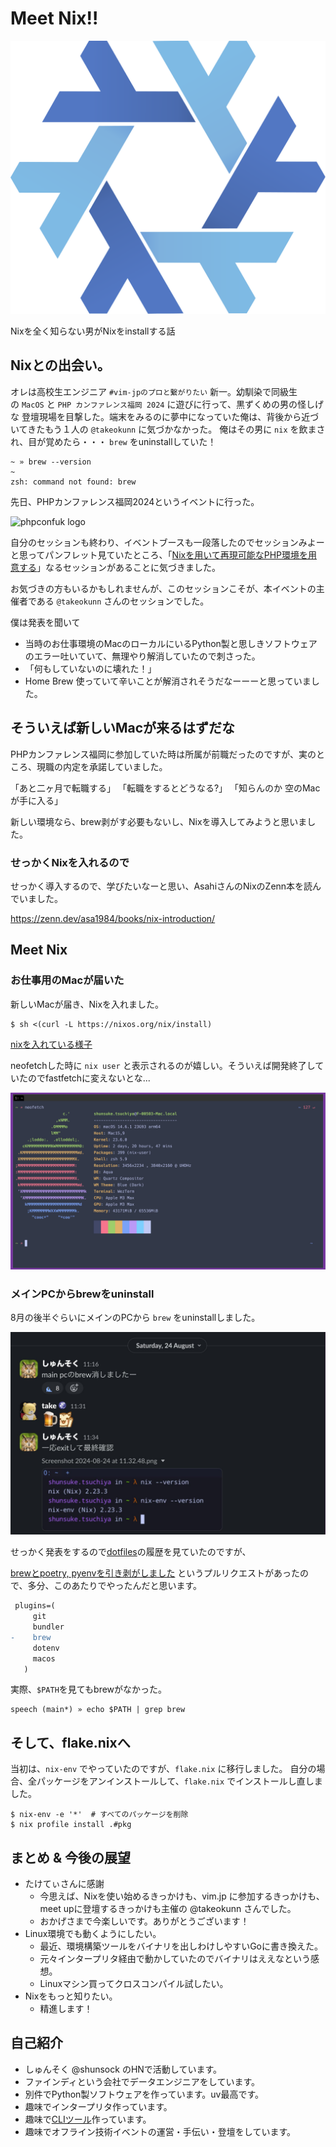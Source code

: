# Meet Nix!!

![nix logo](./images/nix_logo.svg)

Nixを全く知らない男がNixをinstallする話

## Nixとの出会い。

オレは高校生エンジニア `#vim-jpのプロと繋がりたい` 新一。幼馴染で同級生の `MacOS` と `PHP カンファレンス福岡 2024` に遊びに行って、黒ずくめの男の怪しげな 登壇現場を目撃した。端末をみるのに夢中になっていた俺は、背後から近づいてきたもう１人の `@takeokunn` に気づかなかった。 俺はその男に `nix` を飲まされ、目が覚めたら・・・ `brew` をuninstallしていた！

```shell
~ » brew --version                                                                                                          ~
zsh: command not found: brew
```

先日、PHPカンファレンス福岡2024というイベントに行った。

![phpconfuk logo](./images/phpconfuk.png)

自分のセッションも終わり、イベントブースも一段落したのでセッションみよーと思ってパンフレット見ていたところ、「[Nixを用いて再現可能なPHP環境を用意する](https://fortee.jp/phpcon-fukuoka-2024/proposal/fde5c43f-885e-455b-9b4f-6fdb4c697a19)」なるセッションがあることに気づきました。

お気づきの方もいるかもしれませんが、このセッションこそが、本イベントの主催者である `@takeokunn` さんのセッションでした。

僕は発表を聞いて

- 当時のお仕事環境のMacのローカルにいるPython製と思しきソフトウェアのエラー吐いていて、無理やり解消していたので刺さった。
- 「何もしていないのに壊れた！」
- Home Brew 使っていて辛いことが解消されそうだなーーーと思っていました。

## そういえば新しいMacが来るはずだな

PHPカンファレンス福岡に参加していた時は所属が前職だったのですが、実のところ、現職の内定を承諾していました。

「あと二ヶ月で転職する」
「転職をするとどうなる?」
「知らんのか 空のMacが手に入る」

新しい環境なら、brew剥がす必要もないし、Nixを導入してみようと思いました。

### せっかくNixを入れるので

せっかく導入するので、学びたいなーと思い、AsahiさんのNixのZenn本を読んでいました。

https://zenn.dev/asa1984/books/nix-introduction/

## Meet Nix

### お仕事用のMacが届いた

新しいMacが届き、Nixを入れました。

```shell
$ sh <(curl -L https://nixos.org/nix/install)
```

[nixを入れている様子](https://x.com/shunsock/status/1823901867786822027)

neofetchした時に `nix user` と表示されるのが嬉しい。そういえば開発終了していたのでfastfetchに変えないとな...

![mac for work](./images/work.jpg)

### メインPCからbrewをuninstall

8月の後半ぐらいにメインのPCから `brew` をuninstallしました。

![meet nix](./images/meet_nix.jpg)

せっかく発表をするので[dotfiles](https://github.com/shunsock/dotfiles)の履歴を見ていたのですが、

[brewとpoetry, pyenvを引き剥がしました](https://github.com/shunsock/dotfiles/pull/10/files) というプルリクエストがあったので、多分、このあたりでやったんだと思います。

```diff
 plugins=(
     git
     bundler
-    brew
     dotenv
     macos
   )
```

実際、`$PATH`を見てもbrewがなかった。

```shell
speech (main*) » echo $PATH | grep brew
```

## そして、flake.nixへ

当初は、`nix-env` でやっていたのですが、`flake.nix` に移行しました。
自分の場合、全パッケージをアンインストールして、`flake.nix` でインストールし直しました。

```shell
$ nix-env -e '*'  # すべてのパッケージを削除
$ nix profile install .#pkg
```

## まとめ & 今後の展望

- たけてぃさんに感謝
    - 今思えば、Nixを使い始めるきっかけも、vim.jp に参加するきっかけも、meet upに登壇するきっかけも主催の @takeokunn さんでした。
    - おかげさまで今楽しいです。ありがとうございます！
- Linux環境でも動くようにしたい。
    - 最近、環境構築ツールをバイナリを出しわけしやすいGoに書き換えた。
    - 元々インタープリタ経由で動かしていたのでバイナリはええなという感想。
    - Linuxマシン買ってクロスコンパイル試したい。
- Nixをもっと知りたい。
    - 精進します！

## 自己紹介

- しゅんそく @shunsock のHNで活動しています。
- ファインディという会社でデータエンジニアをしています。
- 別件でPython製ソフトウェアを作っています。uv最高です。
- 趣味でインタープリタ作っています。
- 趣味で[CLIツール](https://github.com/shunsock/timezone_translator)作っています。
- 趣味でオフライン技術イベントの運営・手伝い・登壇をしています。

